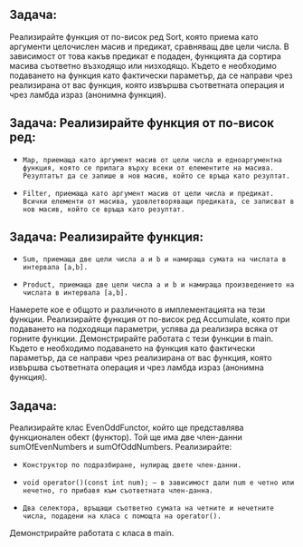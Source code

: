 ## Задача: 
Реализирайте функция от по-висок ред Sort, която приема като аргументи целочислен масив и предикат, сравняващ две цели числа. В зависимост от това какъв предикат е подаден, функцията да сортира масива съответно възходящо или низходящо. Където е необходимо подаването на функция като фактически параметър, да се направи чрез реализирана от вас функция, която извършва съответната операция и чрез ламбда израз (анонимна функция).
## Задача: Реализирайте функция от по-висок ред:
-     Map, приемаща като аргумент масив от цели числа и едноаргументна функция, която се прилага върху всеки от елементите на масива. Резултатът да се запише в нов масив, който се връща като резултат.
-     Filter, приемаща като аргумент масив от цели числа и предикат. Всички елементи от масива, удовлетворяващи предиката, се записват в нов масив, който се връща като резултат.
## Задача: Реализирайте функция:
-     Sum, приемаща две цели числа a и b и намираща сумата на числата в интервала [a,b].
-     Product, приемаща две цели числа a и b и намираща произведението на числата в интервала [a,b].
Намерете кое е общото и различното в имплементацията на тези функции. Реализирайте функция от по-висок ред Accumulate, която при подаването на подходящи параметри, успява да реализира всяка от горните функции. Демонстрирайте работата с тези функции в main. Където е необходимо подаването на функция като фактически параметър, да се направи чрез реализирана от вас функция, която извършва съответната операция и чрез ламбда израз (анонимна функция).
## Задача: 
Реализирайте клас EvenOddFunctor, който ще представлява функционален обект (функтор). Той ще има две член-данни sumOfEvenNumbers и sumOfOddNumbers. Реализирайте:
-     Конструктор по подразбиране, нулиращ двете член-данни.
-     void operator()(const int num); – в зависимост дали num е четно или нечетно, го прибавя към съответната член-данна.
-     Два селектора, връщащи съответно сумата на четните и нечетните числа, подадени на класа с помощта на operator().
Демонстрирайте работата с класа в main.
